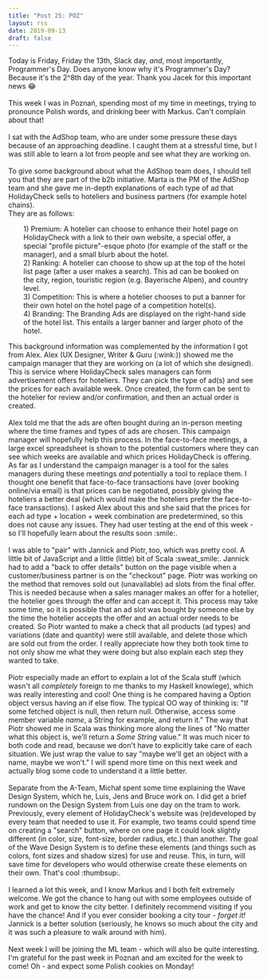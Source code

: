 ```yaml
---
title: "Post 25: POZ"
layout: rss
date: 2019-09-13
draft: false
---
```

Today is Friday, Friday the 13th, Slack day, <i>and</i>, most importantly, Programmer's Day. Does anyone know why it's Programmer's Day? Because it's the 2^8th day of the year. Thank you Jacek for this important news :joy:
<br>
<br>
This week I was in Poznań, spending most of my time in meetings, trying to pronounce Polish words, and drinking beer with Markus. Can't complain about that!
<br>
<br>
I sat with the AdShop team, who are under some pressure these days because of an approaching deadline. I caught them at a stressful time, but I was still able to learn a lot from people and see what they are working on.
<br>
<br>
To give some background about what the AdShop team does, I should tell you that they are part of the b2b initiative. Marta is the PM of the AdShop team and she gave me in-depth explanations of each type of ad that HolidayCheck sells to hoteliers and business partners (for example hotel chains).
<br>They are as follows:
<br>
<p style="margin-left:6%; margin-right:4%;">1) Premium: A hotelier can choose to enhance their hotel page on HolidayCheck with a link to their own website, a special offer, a special "profile picture"-esque photo (for example of the staff or the manager), and a small blurb about the hotel.
<br>
2) Ranking: A hotelier can choose to show up at the top of the hotel list page (after a user makes a search). This ad can be booked on the city, region, touristic region (e.g. Bayerische Alpen), and country level.
<br>
3) Competition: This is where a hotelier chooses to put a banner for their own hotel on the hotel page of a competition hotel(s).
<br>
4) Branding: The Branding Ads are displayed on the right-hand side of the hotel list. This entails a larger banner and larger photo of the hotel.
</p>
This background information was complemented by the information I got from Alex. Alex (UX Designer, Writer & Guru (:wink:)) showed me the campaign manager that they are working on (a lot of which she designed). This is service where HolidayCheck sales managers can form advertisement offers for hoteliers. They can pick the type of ad(s) and see the prices for each available week. Once created, the form can be sent to the hotelier for review and/or confirmation, and then an actual order is created.
<br>
<br>
Alex told me that the ads are often bought during an in-person meeting where the time frames and types of ads are chosen. This campaign manager will hopefully help this process. In the face-to-face meetings, a large excel spreadsheet is shown to the potential customers where they can see which weeks are available and which prices HolidayCheck is offering. As far as I understand the campaign manager is a tool for the sales managers during these meetings <i>and</i> potentially a tool to replace them. I thought one benefit that face-to-face transactions have (over booking online/via email) is that prices can be negotiated, possibly giving the hoteliers a better deal (which would make the hoteliers prefer the face-to-face transactions). I asked Alex about this and she said that the prices for each ad type + location + week combination are predetermined, so this does not cause any issues. They had user testing at the end of this week - so I'll hopefully learn about the results soon :smile:.
<br>
<br>
I was able to "pair" with Jannick and Piotr, too, which was pretty cool. A little bit of JavaScript and a little (little) bit of Scala :sweat_smile:. Jannick had to add a "back to offer details" button on the page visible when a customer/business partner is on the "checkout" page. Piotr was working on the method that removes sold out (unavailable) ad slots from the final offer. This is needed because when a sales manager makes an offer for a hotelier, the hotelier goes through the offer and can accept it. This process may take some time, so it is possible that an ad slot was bought by someone else by the time the hotelier accepts the offer and an actual order needs to be created. So Piotr wanted to make a check that all products (ad types) and variations (date and quantity) were still available, and delete those which are sold out from the order. I really appreciate how they both took time to not only show me what they were doing but also explain each step they wanted to take.
<br>
<br>
Piotr especially made an effort to explain a lot of the Scala stuff (which wasn't all <i>completely</i> foreign to me thanks to my Haskell knowlege), which was really interesting and cool! One thing is he compared having a Option object versus having an if else flow. The typical OO way of thinking is: "If some fetched object is null, then return null. Otherwise, access some member variable <i>name</i>, a String for example, and return it." The way that Piotr showed me in Scala was thinking more along the lines of "No matter what this object is, we'll return a <i>Some String</i> value." It was much nicer to both code and read, because we don't have to explicitly take care of each situation. We just wrap the value to say "maybe we'll get an object with a name, maybe we won't." I will spend more time on this next week and actually blog some code to understand it a little better.
<br>
<br>
Separate from the A-Team, Michał spent some time explaining the Wave Design System, which he, Luis, Jens and Bruce work on. I did get a brief rundown on the Design System from Luis one day on the tram to work. Previously, every element of HolidayCheck's website was (re)developed by every team that needed to use it. For example, two teams could spend time on creating a "search" button, where on one page it could look slightly different (in color, size, font-size, border radius, etc.) than another. The goal of the Wave Design System is to define these elements (and things such as colors, font sizes and shadow sizes) for use and reuse. This, in turn, will save time for developers who would otherwise create these elements on their own. That's cool :thumbsup:.
<br>
<br>
I learned a lot this week, and I know Markus and I both felt extremely welcome. We got the chance to hang out with some employees outside of work and get to know the city better. I definitely recommend visiting if you have the chance! And if you ever consider booking a city tour - <i>forget it!</i> Jannick is a better solution (seriously, he knows so much about the city and it was such a pleasure to walk around with him).
<br>
<br>
Next week I will be joining the ML team - which will also be quite interesting. I'm grateful for the past week in Poznań and am excited for the week to come! Oh - and expect some Polish cookies on Monday!
<br>
<br>
<br>